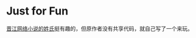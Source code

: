 # Just for Fun
[晋江网络小说的姓氏](https://www.douban.com/note/590741250/?start=200)挺有趣的，但原作者没有共享代码，就自己写了一个来玩。


